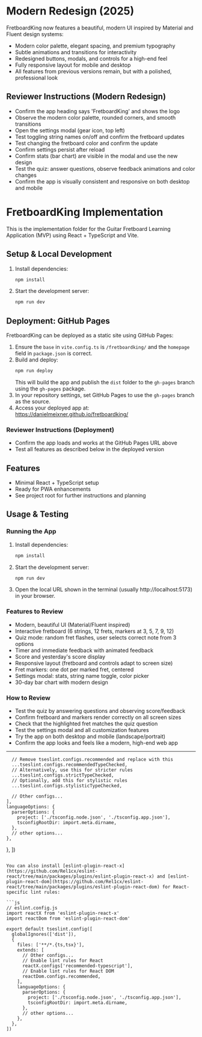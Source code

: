 
# Modern Redesign (2025)

FretboardKing now features a beautiful, modern UI inspired by Material and Fluent design systems:
- Modern color palette, elegant spacing, and premium typography
- Subtle animations and transitions for interactivity
- Redesigned buttons, modals, and controls for a high-end feel
- Fully responsive layout for mobile and desktop
- All features from previous versions remain, but with a polished, professional look

## Reviewer Instructions (Modern Redesign)
- Confirm the app heading says 'FretboardKing' and shows the logo
- Observe the modern color palette, rounded corners, and smooth transitions
- Open the settings modal (gear icon, top left)
- Test toggling string names on/off and confirm the fretboard updates
- Test changing the fretboard color and confirm the update
- Confirm settings persist after reload
- Confirm stats (bar chart) are visible in the modal and use the new design
- Test the quiz: answer questions, observe feedback animations and color changes
- Confirm the app is visually consistent and responsive on both desktop and mobile
# FretboardKing Implementation

This is the implementation folder for the Guitar Fretboard Learning Application (MVP) using React + TypeScript and Vite.

## Setup & Local Development

1. Install dependencies:
   ```sh
   npm install
   ```
2. Start the development server:
   ```sh
   npm run dev
   ```

## Deployment: GitHub Pages

FretboardKing can be deployed as a static site using GitHub Pages:

1. Ensure the `base` in `vite.config.ts` is `/fretboardking/` and the `homepage` field in `package.json` is correct.
2. Build and deploy:
   ```sh
   npm run deploy
   ```
   This will build the app and publish the `dist` folder to the `gh-pages` branch using the `gh-pages` package.
3. In your repository settings, set GitHub Pages to use the `gh-pages` branch as the source.
4. Access your deployed app at:
   https://danielmeixner.github.io/fretboardking/

### Reviewer Instructions (Deployment)
- Confirm the app loads and works at the GitHub Pages URL above
- Test all features as described below in the deployed version

## Features
- Minimal React + TypeScript setup
- Ready for PWA enhancements
- See project root for further instructions and planning


## Usage & Testing

### Running the App
1. Install dependencies:
   ```sh
   npm install
   ```
2. Start the development server:
   ```sh
   npm run dev
   ```
3. Open the local URL shown in the terminal (usually http://localhost:5173) in your browser.


### Features to Review
- Modern, beautiful UI (Material/Fluent inspired)
- Interactive fretboard (6 strings, 12 frets, markers at 3, 5, 7, 9, 12)
- Quiz mode: random fret flashes, user selects correct note from 3 options
- Timer and immediate feedback with animated feedback
- Score and yesterday's score display
- Responsive layout (fretboard and controls adapt to screen size)
- Fret markers: one dot per marked fret, centered
- Settings modal: stats, string name toggle, color picker
- 30-day bar chart with modern design


### How to Review
- Test the quiz by answering questions and observing score/feedback
- Confirm fretboard and markers render correctly on all screen sizes
- Check that the highlighted fret matches the quiz question
- Test the settings modal and all customization features
- Try the app on both desktop and mobile (landscape/portrait)
- Confirm the app looks and feels like a modern, high-end web app

---

      // Remove tseslint.configs.recommended and replace with this
      ...tseslint.configs.recommendedTypeChecked,
      // Alternatively, use this for stricter rules
      ...tseslint.configs.strictTypeChecked,
      // Optionally, add this for stylistic rules
      ...tseslint.configs.stylisticTypeChecked,

      // Other configs...
    ],
    languageOptions: {
      parserOptions: {
        project: ['./tsconfig.node.json', './tsconfig.app.json'],
        tsconfigRootDir: import.meta.dirname,
      },
      // other options...
    },
  },
])
```

You can also install [eslint-plugin-react-x](https://github.com/Rel1cx/eslint-react/tree/main/packages/plugins/eslint-plugin-react-x) and [eslint-plugin-react-dom](https://github.com/Rel1cx/eslint-react/tree/main/packages/plugins/eslint-plugin-react-dom) for React-specific lint rules:

```js
// eslint.config.js
import reactX from 'eslint-plugin-react-x'
import reactDom from 'eslint-plugin-react-dom'

export default tseslint.config([
  globalIgnores(['dist']),
  {
    files: ['**/*.{ts,tsx}'],
    extends: [
      // Other configs...
      // Enable lint rules for React
      reactX.configs['recommended-typescript'],
      // Enable lint rules for React DOM
      reactDom.configs.recommended,
    ],
    languageOptions: {
      parserOptions: {
        project: ['./tsconfig.node.json', './tsconfig.app.json'],
        tsconfigRootDir: import.meta.dirname,
      },
      // other options...
    },
  },
])
```
